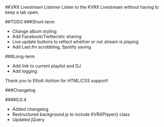 #KVRX Livestream Listener
Listen to the KVRX Livestream without having to keep a tab open.

##TODO
###Short-term

* Change album styling
* Add Facebook/Twitter/etc sharing
* Live update buttons to reflect whether or not stream is playing
* Add Last.fm scrobbling, Spotify saving

###Long-term

* Add link to current playlist and DJ
* Add logging

Thank you to Elliott Ashton for HTML/CSS support!


###Changelog

####0.0.4
* Added changelog
* Restructured background.js to include KVRXPlayer() class
* Updated jQuery